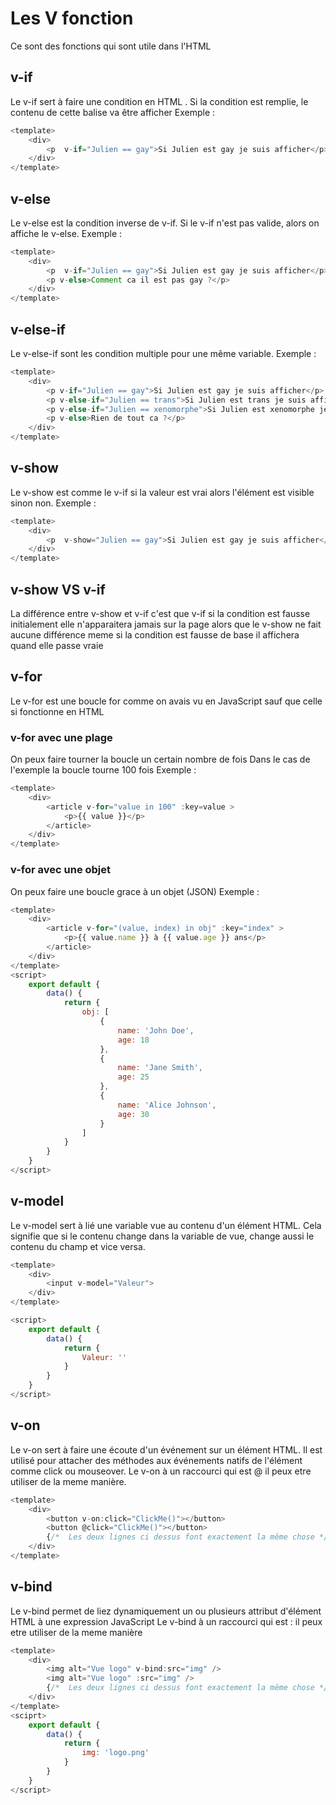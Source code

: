 # Les V fonction 

Ce sont des fonctions qui sont utile dans l'HTML

## v-if 
Le v-if sert à faire une condition en HTML . Si la condition est remplie, le contenu de cette balise va être afficher
Exemple :
```js
<template>
    <div>
        <p  v-if="Julien == gay">Si Julien est gay je suis afficher</p>
    </div>
</template>
```

## v-else 
Le v-else est la condition  inverse de v-if. Si le v-if n'est pas valide, alors on affiche le v-else.
Exemple :
```js
<template>
    <div>
        <p  v-if="Julien == gay">Si Julien est gay je suis afficher</p>
        <p v-else>Comment ca il est pas gay ?</p>
    </div>
</template>
```

## v-else-if 
Le v-else-if sont les condition multiple pour une même variable.
Exemple :
```js
<template>
    <div>
        <p v-if="Julien == gay">Si Julien est gay je suis afficher</p>
        <p v-else-if="Julien == trans">Si Julien est trans je suis afficher</p>        
        <p v-else-if="Julien == xenomorphe">Si Julien est xenomorphe je suis afficher</p>
        <p v-else>Rien de tout ca ?</p>
    </div>
</template>
```

## v-show 
Le v-show est comme le v-if si la valeur est vrai  alors l'élément est visible sinon non.
Exemple :
```js
<template>
    <div>
        <p  v-show="Julien == gay">Si Julien est gay je suis afficher</p>
    </div>
</template>
```

## v-show VS v-if
La différence entre v-show et v-if c'est que v-if si la condition est fausse initialement elle n'apparaitera jamais sur la page alors que le v-show ne fait aucune différence meme si la condition est fausse de base il affichera quand elle passe vraie

## v-for 
Le v-for est une boucle for comme on avais vu en JavaScript sauf que celle si fonctionne en HTML

### v-for avec une plage
On peux faire tourner la boucle un certain nombre de fois
Dans le cas de l'exemple la boucle tourne 100 fois
Exemple : 
```js
<template>
    <div>
        <article v-for="value in 100" :key=value > 
            <p>{{ value }}</p>
        </article>
    </div>
</template>
```

### v-for avec une objet
On peux faire une boucle grace à un objet (JSON)
Exemple : 
```js
<template>
    <div>
        <article v-for="(value, index) in obj" :key="index" > 
            <p>{{ value.name }} à {{ value.age }} ans</p>
        </article>
    </div>
</template>
<script>
    export default {
        data() {
            return {
                obj: [
                    {
                        name: 'John Doe',
                        age: 18
                    }, 
                    {
                        name: 'Jane Smith',
                        age: 25
                    },
                    {
                        name: 'Alice Johnson',
                        age: 30
                    }
                ]
            }
        }
    }
</script>
```

## v-model 
Le v-model sert à lié une variable vue au contenu d'un élément HTML. 
Cela signifie que si le contenu change dans la variable de vue, change aussi le contenu du champ et vice versa.
```js
<template>
    <div>
        <input v-model="Valeur"> 
    </div>
</template>

<script>
    export default {
        data() {
            return {
                Valeur: ''
            }
        }
    }
</script>
```

## v-on 
Le v-on sert à faire une écoute d'un événement sur un élément HTML. Il est utilisé pour attacher des méthodes aux événements natifs de l'élément comme click ou mouseover.
Le v-on à un raccourci qui est @ il peux etre utiliser de la meme manière.
```js
<template>
    <div>
        <button v-on:click="ClickMe()"></button>
        <button @click="ClickMe()"></button>
        {/*  Les deux lignes ci dessus font exactement la même chose */}
    </div>
</template>
```

## v-bind
Le v-bind permet de liez dynamiquement un ou plusieurs attribut d'élément HTML à une expression JavaScript
Le v-bind à un raccourci qui est : il peux etre utiliser de la meme manière
```js
<template>
    <div>
        <img alt="Vue logo" v-bind:src="img" />
        <img alt="Vue logo" :src="img" />
        {/*  Les deux lignes ci dessus font exactement la même chose */}
    </div>
</template>
<sciprt>
    export default {
        data() {
            return {
                img: 'logo.png'
            }
        }
    }
</script>
```
